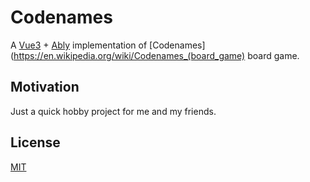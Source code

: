 # Codenames

A [Vue3](https://vuejs.org/) + [Ably](https://ably.com/) implementation of [Codenames](https://en.wikipedia.org/wiki/Codenames_(board_game) board game.

## Motivation

Just a quick hobby project for me and my friends.

## License

[MIT](https://github.com/eiri/codenames/blob/master/LICENSE)
